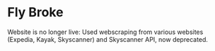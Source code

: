 # Fly Broke

Website is no longer live:
Used webscraping from various websites (Expedia, Kayak, Skyscanner) and Skyscanner API, now deprecated. 
